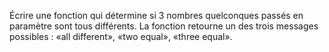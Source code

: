 Écrire une fonction qui détermine si 3 nombres quelconques passés en paramètre sont tous différents. La fonction retourne un des trois messages possibles : «all different», «two equal», «three equal».